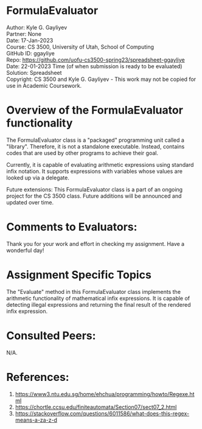 # FormulaEvaluator
Author: Kyle G. Gayliyev<br>
Partner: None<br>
Date: 17-Jan-2023<br>
Course: CS 3500, University of Utah, School of Computing<br>
GitHub ID: ggayliye<br>
Repo: https://github.com/uofu-cs3500-spring23/spreadsheet-ggayliye <br>
Date: 22-01-2023 Time (of when submission is ready to be evaluated)<br>
Solution: Spreadsheet<br>
Copyright: CS 3500 and Kyle G. Gayliyev - This work may not be copied for use in
Academic Coursework.


# Overview of the FormulaEvaluator functionality
The FormulaEvaluator class is a "packaged" programming unit called a "library".
Therefore, it is not a standalone executable. Instead, contains codes that are 
used by other programs to achieve their goal.

Currently, it is capable of evaluating arithmetic expressions 
using standard infix notation. It supports expressions
with variables whose values are looked up via a delegate.

Future extensions: This FormulaEvaluator class is a part of an ongoing project 
for the CS 3500 class. Future additions will be announced and updated over time.


# Comments to Evaluators:
Thank you for your work and effort in checking my assignment. Have a wonderful day!


# Assignment Specific Topics
The "Evaluate" method in this FormulaEvaluator class implements the arithmetic
functionality of mathematical infix expressions. It is capable of
detecting illegal expressions and returning the final result of the
rendered infix expression.

# Consulted Peers:
N/A.

# References:
1. https://www3.ntu.edu.sg/home/ehchua/programming/howto/Regexe.html <br>
2. https://chortle.ccsu.edu/finiteautomata/Section07/sect07_2.html <br>
3. https://stackoverflow.com/questions/6011586/what-does-this-regex-means-a-za-z-d <br>